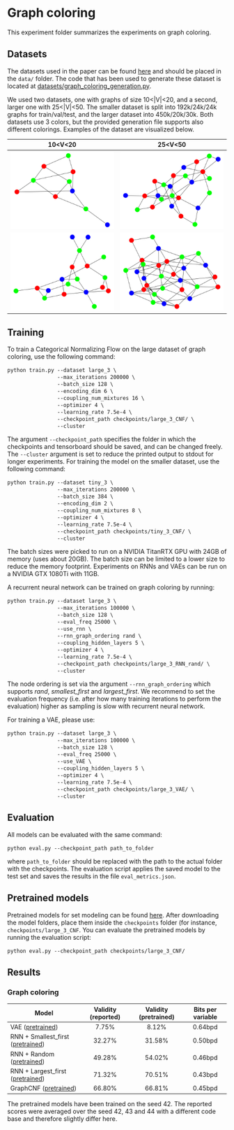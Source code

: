 # Graph coloring

This experiment folder summarizes the experiments on graph coloring. 

## Datasets

The datasets used in the paper can be found [here](https://drive.google.com/drive/folders/1Z2VFdrhYEiYXWsQIZMSMKBXvhYkgmhY7?usp=sharing) and should be placed in the `data/` folder. The code that has been used to generate these dataset is located at [datasets/graph_coloring_generation.py](datasets/graph_coloring_generation.py).

We used two datasets, one with graphs of size 10<|V|<20, and a second, larger one with 25<|V|<50. The smaller dataset is split into 192k/24k/24k graphs for train/val/test, and the larger dataset into 450k/20k/30k. Both datasets use 3 colors, but the provided generation file supports also different colorings. Examples of the dataset are visualized below.

| 10<V<20 | 25<V<50 |
|:---:|:---:|
| ![example_1](datasets/visualizations/exmp_tiny_0.png) | ![example_1](datasets/visualizations/exmp_large_4.png) |
| ![example_2](datasets/visualizations/exmp_tiny_9.png) | ![example_2](datasets/visualizations/exmp_large_9.png) |

## Training

To train a Categorical Normalizing Flow on the large dataset of graph coloring, use the following command:
```
python train.py --dataset large_3 \
                --max_iterations 200000 \
                --batch_size 128 \
                --encoding_dim 6 \
                --coupling_num_mixtures 16 \
                --optimizer 4 \
                --learning_rate 7.5e-4 \
                --checkpoint_path checkpoints/large_3_CNF/ \
                --cluster
```
The argument `--checkpoint_path` specifies the folder in which the checkpoints and tensorboard should be saved, and can be changed freely. The `--cluster` argument is set to reduce the printed output to stdout for longer experiments.
For training the model on the smaller dataset, use the following command:
```
python train.py --dataset tiny_3 \
                --max_iterations 200000 \
                --batch_size 384 \
                --encoding_dim 2 \
                --coupling_num_mixtures 8 \
                --optimizer 4 \
                --learning_rate 7.5e-4 \
                --checkpoint_path checkpoints/tiny_3_CNF/ \
                --cluster
```
The batch sizes were picked to run on a NVIDIA TitanRTX GPU with 24GB of memory (uses about 20GB). The batch size can be limited to a lower size to reduce the memory footprint. Experiments on RNNs and VAEs can be run on a NVIDIA GTX 1080Ti with 11GB.

A recurrent neural network can be trained on graph coloring by running:
```
python train.py --dataset large_3 \
                --max_iterations 100000 \
                --batch_size 128 \
                --eval_freq 25000 \
                --use_rnn \
                --rnn_graph_ordering rand \
                --coupling_hidden_layers 5 \
                --optimizer 4 \
                --learning_rate 7.5e-4 \
                --checkpoint_path checkpoints/large_3_RNN_rand/ \
                --cluster
```
The node ordering is set via the argument `--rnn_graph_ordering` which supports _rand_, _smallest_first_ and _largest_first_. We recommend to set the evaluation frequency (i.e. after how many training iterations to perform the evaluation) higher as sampling is slow with recurrent neural network.

For training a VAE, please use:
```
python train.py --dataset large_3 \
                --max_iterations 100000 \
                --batch_size 128 \
                --eval_freq 25000 \
                --use_VAE \
                --coupling_hidden_layers 5 \
                --optimizer 4 \
                --learning_rate 7.5e-4 \
                --checkpoint_path checkpoints/large_3_VAE/ \
                --cluster
```

## Evaluation

All models can be evaluated with the same command:
```
python eval.py --checkpoint_path path_to_folder
```
where `path_to_folder` should be replaced with the path to the actual folder with the checkpoints. The evaluation script applies the saved model to the test set and saves the results in the file `eval_metrics.json`.

## Pretrained models

Pretrained models for set modeling can be found [here](https://drive.google.com/drive/folders/1YblAQZoVKv69fuGi-bleFYMX1KUXAfkr?usp=sharing). After downloading the model folders, place them inside the `checkpoints` folder (for instance, `checkpoints/large_3_CNF`. You can evaluate the pretrained models by running the evaluation script:

```
python eval.py --checkpoint_path checkpoints/large_3_CNF/
```

## Results

### Graph coloring

| Model | Validity (reported) | Validity (pretrained) | Bits per variable |
|---|:---:|:---:|:---:|
| VAE ([pretrained](https://drive.google.com/drive/folders/14EQRS8ShadKBHe-1WOnWjGHQ2X4YL2OV?usp=sharing)) | 7.75% | 8.12% | 0.64bpd |
| RNN + Smallest_first ([pretrained](https://drive.google.com/drive/folders/1FyV-2GJEv11mU7X4NT855UhgnN0aZec8?usp=sharing)) | 32.27% | 31.58% | 0.50bpd |
| RNN + Random ([pretrained](https://drive.google.com/drive/folders/1pe97QNGea4r1W3db6o49wzKp3nlkDaZh?usp=sharing)) | 49.28% | 54.02% | 0.46bpd |
| RNN + Largest_first ([pretrained](https://drive.google.com/drive/folders/1ckNXUoRvY0YwGU2QehO-DcwWZi3pisAZ?usp=sharing)) | 71.32% | 70.51% | 0.43bpd |
| GraphCNF ([pretrained](https://drive.google.com/drive/folders/1b4EENKqkAxq5sRtY0bgKsrb5Atj8i65U?usp=sharing)) | 66.80% | 66.81% | 0.45bpd |

The pretrained models have been trained on the seed 42. The reported scores were averaged over the seed 42, 43 and 44 with a different code base and therefore slightly differ here.
